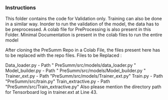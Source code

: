 ### Instructions

This folder contains the code for Validation only. Training can also be done in a similar way. Inorder to run the validation of the model, the data has to be preprocessed. A colab file for PreProcessing is also present in this Folder. Minimal Documentation is present in the colab files to run the entire model

After cloning the PreSumm Repo in a Colab File, the files present here has to be replaced with the repo files. Files to be Replaced :

Data_loader.py - Path " PreSumm/src/models/data_loader.py "
Model_builder.py - Path " PreSumm/src/models/Model_builder.py "
Trainer_ext.py - Path "PreSumm/src/models/Trainer_ext.py"
Train.py - Path "PreSumm/src/train.py"
Train_extractive.py - Path "PreSumm/src/Train_extractive.py"
Also please mention the directory path for Tensorboard log in trainer.ext at Line 43.

